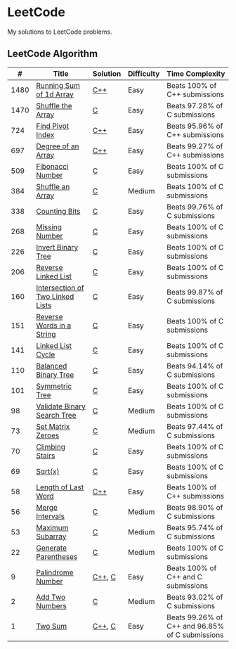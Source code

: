 # LeetCode

My solutions to LeetCode problems.

## LeetCode Algorithm


| # | Title | Solution | Difficulty | Time Complexity |
|---| ----- | -------- | ---------- | --------------- |
|1480|[Running Sum of 1d Array](https://leetcode.com/problems/running-sum-of-1d-array/) | [C++](https://github.com/DanSaada/LeetCode/blob/main/Algorithms/RunningSumOf1DArray.cpp)|Easy| Beats 100% of C++ submissions |
|1470|[Shuffle the Array](https://leetcode.com/problems/shuffle-the-array/) | [C](https://github.com/DanSaada/LeetCode/blob/main/Algorithms/ShuffleTheArray.c)|Easy| Beats 97.28% of C submissions |
|724|[Find Pivot Index](https://leetcode.com/problems/find-pivot-index/) | [C++](https://github.com/DanSaada/LeetCode/blob/main/Algorithms/FindPivotIndex.cpp)|Easy| Beats 95.96% of C++ submissions |
|697|[Degree of an Array](https://leetcode.com/problems/degree-of-an-array/) | [C++](https://github.com/DanSaada/LeetCode/blob/main/Algorithms/DegreeOfAnArray.cpp)|Easy| Beats 99.27% of C++ submissions |
|509|[Fibonacci Number](https://leetcode.com/problems/fibonacci-number/) | [C](https://github.com/DanSaada/LeetCode/blob/main/Algorithms/FibonacciNumber.c)|Easy| Beats 100% of C submissions |
|384|[Shuffle an Array](https://leetcode.com/problems/shuffle-an-array/) | [C](https://github.com/DanSaada/LeetCode/blob/main/Algorithms/ShuffleAnArray.c)|Medium| Beats 100% of C submissions |
|338|[Counting Bits](https://leetcode.com/problems/counting-bits/) | [C](https://github.com/DanSaada/LeetCode/blob/main/Algorithms/CountingBits.c)|Easy| Beats 99.76% of C submissions |
|268|[Missing Number](https://leetcode.com/problems/missing-number/) | [C](https://github.com/DanSaada/LeetCode/blob/main/Algorithms/MissingNumber.c)|Easy| Beats 100% of C submissions |
|226|[Invert Binary Tree](https://leetcode.com/problems/invert-binary-tree/) | [C](https://github.com/DanSaada/LeetCode/blob/main/Algorithms/InvertBinaryTree.c)|Easy| Beats 100% of C submissions |
|206|[Reverse Linked List](https://leetcode.com/problems/reverse-linked-list/) | [C](https://github.com/DanSaada/LeetCode/blob/main/Algorithms/ReverseLinkedList.c)|Easy| Beats 100% of C submissions |
|160|[Intersection of Two Linked Lists](https://leetcode.com/problems/intersection-of-two-linked-lists/) | [C](https://github.com/DanSaada/LeetCode/blob/main/Algorithms/IntersectionOfTwoLinkedLists.c)|Easy| Beats 99.87% of C submissions |
|151|[Reverse Words in a String](https://leetcode.com/problems/reverse-words-in-a-string/) | [C](https://github.com/DanSaada/LeetCode/blob/main/Algorithms/ReverseWordsInAString.c)|Easy| Beats 100% of C submissions |
|141|[Linked List Cycle](https://leetcode.com/problems/linked-list-cycle/) | [C](https://github.com/DanSaada/LeetCode/blob/main/Algorithms/LinkedListCycle.c)|Easy| Beats 100% of C submissions |
|110|[Balanced Binary Tree](https://leetcode.com/problems/balanced-binary-tree/) | [C](https://github.com/DanSaada/LeetCode/blob/main/Algorithms/BalancedBinaryTree.c)|Easy| Beats 94.14% of C submissions |
|101|[Symmetric Tree](https://leetcode.com/problems/symmetric-tree/) | [C](https://github.com/DanSaada/LeetCode/blob/main/Algorithms/SymmetricTree.c)|Easy| Beats 100% of C submissions |
|98|[Validate Binary Search Tree](https://leetcode.com/problems/validate-binary-search-tree/) | [C](https://github.com/DanSaada/LeetCode/blob/main/Algorithms/ValidateBinarySearchTree.c)|Medium| Beats 100% of C submissions |
|73|[Set Matrix Zeroes](https://leetcode.com/problems/set-matrix-zeroes/) | [C](https://github.com/DanSaada/LeetCode/blob/main/Algorithms/SetMatrixZeroes.c)|Medium| Beats 97.44% of C submissions |
|70|[Climbing Stairs](https://leetcode.com/problems/climbing-stairs/) | [C](https://github.com/DanSaada/LeetCode/blob/main/Algorithms/ClimbingStairs.c)|Easy| Beats 100% of C submissions |
|69|[Sqrt(x)](https://leetcode.com/problems/sqrtx/) | [C](https://github.com/DanSaada/LeetCode/blob/main/Algorithms/Sqrt(x).c)|Easy| Beats 100% of C submissions |
|58|[Length of Last Word](https://leetcode.com/problems/length-of-last-word/) | [C++](https://github.com/DanSaada/LeetCode/blob/main/Algorithms/LengthOfLastWord.cpp)|Easy| Beats 100% of C++ submissions |
|56|[Merge Intervals](https://leetcode.com/problems/merge-intervals/) | [C](https://github.com/DanSaada/LeetCode/blob/main/Algorithms/MergeIntervals.c)|Medium| Beats 98.90% of C submissions |
|53|[Maximum Subarray](https://leetcode.com/problems/maximum-subarray/) | [C](https://github.com/DanSaada/LeetCode/blob/main/Algorithms/MaximumSubarray.c)|Medium| Beats 95.74% of C submissions |
|22|[Generate Parentheses](https://leetcode.com/problems/generate-parentheses/) | [C](https://github.com/DanSaada/LeetCode/blob/main/Algorithms/GenerateParentheses.c)|Medium| Beats 100% of C submissions |
|9|[Palindrome Number](https://leetcode.com/problems/palindrome-number/) | [C++](https://github.com/DanSaada/LeetCode/blob/main/Algorithms/PalindromeNumber.cpp), [C](https://github.com/DanSaada/LeetCode/blob/main/Algorithms/PalindromeNumber/PalindromeNumber.c)|Easy| Beats 100% of C++ and C submissions |
|2|[Add Two Numbers](https://leetcode.com/problems/add-two-numbers/) | [C](https://github.com/DanSaada/LeetCode/blob/main/Algorithms/AddTwoNumbers.c)|Medium| Beats 93.02% of C submissions |
|1|[Two Sum](https://leetcode.com/problems/two-sum/) | [C++](https://github.com/DanSaada/LeetCode/blob/main/Algorithms/TwoSum/TwoSum.cpp), [C](https://github.com/DanSaada/LeetCode/blob/main/Algorithms/TwoSum/TwoSum.c)|Easy| Beats 99.26% of C++ and 96.85% of C submissions|



